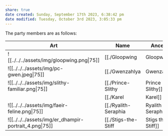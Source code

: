 ```yaml
---
share: true
date created: Sunday, September 17th 2023, 6:38:42 pm
date modified: Tuesday, October 3rd 2023, 3:05:33 pm
---
```


The party members are as follows: 

| Art                                | Name                 | Ancestry | Class     | Background    |
|------------------------------------|----------------------|----------|-----------|---------------|
| ![[../../../assets/img/gloopwing.png\|75]]             | [[./Gloopwing|Gloopwing]]        | Plasmoid | Fighter   | Haunted One   |
| ![[../../../assets/img/pc-gwen.jpeg\|75]]              | [[./Gwenzahlya|Gwenzahlya]]       | Doloi    | Wizard    | Spirit Medium |
| ![[../../../assets/img/slithy-familiar.png\|75]]       | [[./Prince-Slithy|Prince Slithy]]    | Fey      | Familiar  | --            |
|                                    | [[./Karel|Karel]]            | Human    | Pugilist  | Renegade      |
| ![[../../../assets/img/faeir-feline.png\|75]]          | [[./Ryalith-Seraphia|Ryalith Seraphia]] | Faeir    | Pugilist  | Criminal      |
| ![[../../../assets/img/er_dhampir-portrait_4.png\|75]] | [[./Stigs-the-Stiff|Stigs the Stiff]]  | Dhampir  | Artificer | Shipwright    |
